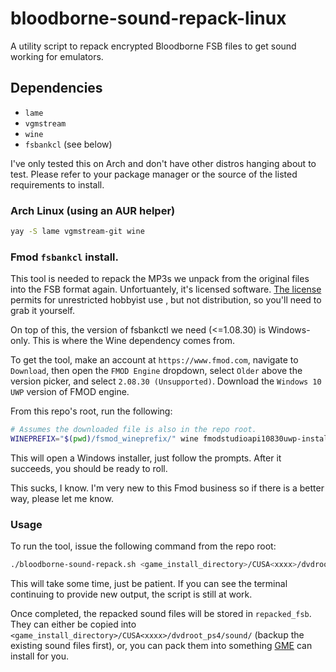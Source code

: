 # bloodborne-sound-repack-linux
A utility script to repack encrypted Bloodborne FSB files to get sound working for emulators.

## Dependencies

* `lame`
* `vgmstream`
* `wine`
* `fsbankcl` (see below)

I've only tested this on Arch and don't have other distros hanging about to
test. Please refer to your package manager or the source of the listed requirements
to install.

### Arch Linux (using an AUR helper)

```bash
yay -S lame vgmstream-git wine
```

### Fmod `fsbankcl` install.

This tool is needed to repack the MP3s we unpack from the original files into
the FSB format again. Unfortuantely, it's licensed software.
[The license](https://www.fmod.com/legal) permits for unrestricted hobbyist use
, but not distribution, so you'll need to grab it yourself.

On top of this, the version of fsbankctl we need (<=1.08.30) is Windows-only.
This is where the Wine dependency comes from.

To get the tool, make an account at `https://www.fmod.com`, navigate to
`Download`, then open the `FMOD Engine` dropdown, select `Older` above
the version picker, and select `2.08.30 (Unsupported)`. Download the
`Windows 10 UWP` version of FMOD engine.

From this repo's root, run the following:

```bash
# Assumes the downloaded file is also in the repo root.
WINEPREFIX="$(pwd)/fsmod_wineprefix/" wine fmodstudioapi10830uwp-installer.exe
```

This will open a Windows installer, just follow the prompts. After it succeeds,
you should be ready to roll.

This sucks, I know. I'm very new to this Fmod business so if there is a better
way, please let me know.

### Usage

To run the tool, issue the following command from the repo root:

```bash
./bloodborne-sound-repack.sh <game_install_directory>/CUSA<xxxx>/dvdroot_ps4/sound/
```

This will take some time, just be patient. If you can see the terminal
continuing to provide new output, the script is still at work.


Once completed, the repacked sound files will be stored in `repacked_fsb`. They
can either be copied into `<game_install_directory>/CUSA<xxxx>/dvdroot_ps4/sound/`
(backup the existing sound files first), or, you can pack them into something
[GME](https://www.nexusmods.com/bloodborne/mods/48?tab=description) can install
for you.
